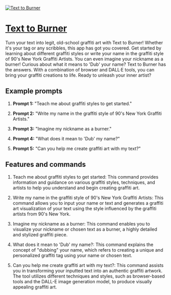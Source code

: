 [![Text to Burner](https://files.oaiusercontent.com/file-tyhh6zyW54R8N4PZHeVZsf1m?se=2123-10-19T16%3A46%3A59Z&sp=r&sv=2021-08-06&sr=b&rscc=max-age%3D31536000%2C%20immutable&rscd=attachment%3B%20filename%3DDALL%25C2%25B7E%25202023-11-12%252008.46.10%2520-%2520A%2520dynamic%25203D%2520graffiti%2520artwork%2520featuring%2520the%2520word%2520%2527Burner%2527%2520in%2520bold%252C%2520graffiti-style%2520letters.%2520The%2520design%2520includes%2520classic%2520graffiti%2520arrows%252C%2520known%2520for%2520thei.png&sig=QZtEjISZH1bFV2%2B9fF0hvEUxQmc%2Bq72n6CjcYAkPprk%3D)](https://chat.openai.com/g/g-A74E3gdMG-text-to-burner)

# [Text to Burner](https://chat.openai.com/g/g-A74E3gdMG-text-to-burner)

Turn your text into legit, old-school graffiti art with Text to Burner! Whether it's your tag or any scribbles, this app has got you covered. Get started by learning about different graffiti styles or write your name in the graffiti style of 90's New York Graffiti Artists. You can even imagine your nickname as a burner! Curious about what it means to 'Dub' your name? Text to Burner has the answers. With a combination of browser and DALL·E tools, you can bring your graffiti creations to life. Ready to unleash your inner artist?

## Example prompts

1. **Prompt 1:** "Teach me about graffiti styles to get started."

2. **Prompt 2:** "Write my name in the graffiti style of 90's New York Graffiti Artists."

3. **Prompt 3:** "Imagine my nickname as a burner."

4. **Prompt 4:** "What does it mean to 'Dub' my name?"

5. **Prompt 5:** "Can you help me create graffiti art with my text?"

## Features and commands

1. Teach me about graffiti styles to get started: This command provides information and guidance on various graffiti styles, techniques, and artists to help you understand and begin creating graffiti art.
 
2. Write my name in the graffiti style of 90's New York Graffiti Artists: This command allows you to input your name or text and generates a graffiti art visualization of your text using the style influenced by the graffiti artists from 90's New York. 

3. Imagine my nickname as a burner: This command enables you to visualize your nickname or chosen text as a burner, a highly detailed and stylized graffiti piece.

4. What does it mean to 'Dub' my name?: This command explains the concept of "dubbing" your name, which refers to creating a unique and personalized graffiti tag using your name or chosen text.

5. Can you help me create graffiti art with my text?: This command assists you in transforming your inputted text into an authentic graffiti artwork. The tool utilizes different techniques and styles, such as browser-based tools and the DALL-E image generation model, to produce visually appealing graffiti art.